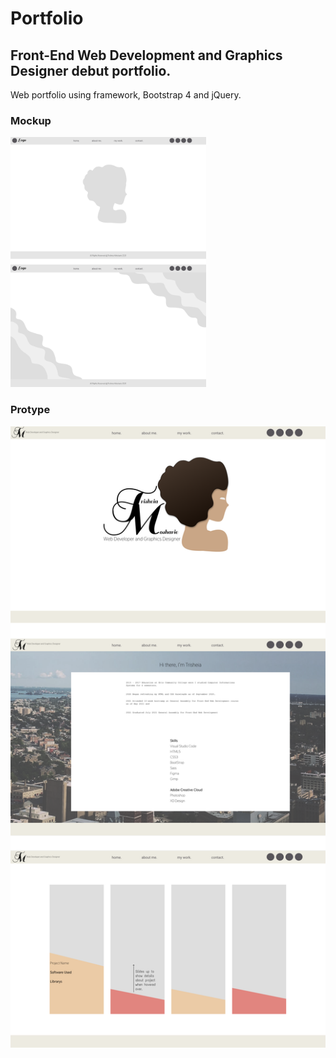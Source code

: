 # Portfolio
## Front-End Web Development and Graphics Designer debut portfolio. 

Web portfolio using framework, Bootstrap 4 and jQuery.

### Mockup
<img src="images/website-images/mockup-portfolio-website.png" style="height:400px;">

### Protype
<img src="images/website-images/prototype-portfolio-website.png">
